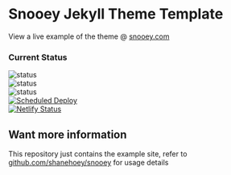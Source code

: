 # Snooey Jekyll Theme Template

View a live example of the theme @ [snooey.com](https://snooey.com)

### Current Status

![status](https://img.shields.io/static/v1?label=Development%20Status&color=yellow&message=beta)<br/>
![status](https://img.shields.io/github/last-commit/shanehoey/snooey?label=Lastest%20Commit%20Remote%20Theme)<br/>
![status](https://img.shields.io/github/last-commit/shanehoey/snooey-template?label=Lastest%20Commit%20Example%20Site)<br/>
[![Scheduled Deploy](https://github.com/shanehoey/snooey-template/actions/workflows/deploy.yml/badge.svg)](https://github.com/shanehoey/snooey-template/actions/workflows/deploy.yml)<br/>
[![Netlify Status](https://api.netlify.com/api/v1/badges/6c58616c-3771-4d1c-8f85-2088f3aaa1f1/deploy-status)](https://app.netlify.com/sites/snooey/deploys)<br/>

## Want more information

This repository just contains the example site, refer to [github.com/shanehoey/snooey](https://github.com/shanehoey/snooey) for usage details
